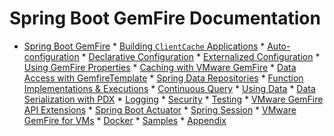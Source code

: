 # Spring Boot GemFire Documentation
<!-- 
 Copyright (c) VMware, Inc. 2022. All rights reserved.
 Licensed to the Apache Software Foundation (ASF) under one or more contributor license
 agreements. See the NOTICE file distributed with this work for additional information regarding
 copyright ownership. The ASF licenses this file to You under the Apache License, Version 2.0 (the
 "License"); you may not use this file except in compliance with the License. You may obtain a
 copy of the License at
 
 http://www.apache.org/licenses/LICENSE-2.0
 
 Unless required by applicable law or agreed to in writing, software distributed under the License
 is distributed on an "AS IS" BASIS, WITHOUT WARRANTIES OR CONDITIONS OF ANY KIND, either express
 or implied. See the License for the specific language governing permissions and limitations under
 the License.
-->


*    [Spring Boot GemFire](/spring-boot/index.html)
    *   [Building `ClientCache` Applications](/spring-boot/clientcache-applications.html)
    *   [Auto-configuration](/spring-boot/configuration-auto.html)
    *   [Declarative Configuration](/spring-boot/configuration-declarative.html)
    *   [Externalized Configuration](/spring-boot/configuration-externalized.html)
    *   [Using GemFire Properties](/spring-boot/gemfire-properties.html)
    *   [Caching with VMware GemFire](/spring-boot/caching.html)
    *   [Data Access with GemfireTemplate](/spring-boot/templates.html)
    *   [Spring Data Repositories](/spring-boot/repositories.html)
    *   [Function Implementations & Executions](/spring-boot/functions.html)
    *   [Continuous Query](/spring-boot/continuous-query.html)
    *   [Using Data](/spring-boot/data.html)
    *   [Data Serialization with PDX](/spring-boot/data-serialization.html)
    *   [Logging](/spring-boot/logging.html)
    *   [Security](/spring-boot/security.html)
    *   [Testing](/spring-boot/testing.html)
    *   [VMware GemFire API Extensions](/spring-boot/geode-api-ext.html)
    *   [Spring Boot Actuator](/spring-boot/actuator.html)
    *   [Spring Session](/spring-boot/session.html)
    *   [VMware GemFire for VMs](/spring-boot/cloudfoundry.html)
    *   [Docker](/spring-boot/docker.html)
    *   [Samples](/spring-boot/samples.html)
    *   [Appendix](/spring-boot/appendix.html)
